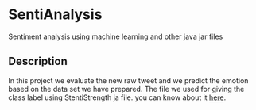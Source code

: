 # SentiAnalysis
Sentiment analysis using machine learning and other java jar files

## Description
In this project we evaluate the new raw tweet and we predict the emotion based on the data set we have prepared. 
The file we used for giving the class label using StentiStrength ja file. you can know about it [here](http://sentistrength.wlv.ac.uk/).
